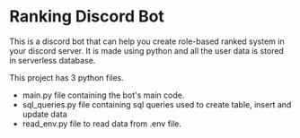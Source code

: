 # Ranking Discord Bot
This is a discord bot that can help you create role-based ranked system in your discord server. It is made using python and all the user data is stored in serverless database.

This project has 3 python files.
* main.py file containing the bot's main code.
* sql_queries.py file containing sql queries used to create table, insert and update data
* read_env.py file to read data from .env file.

